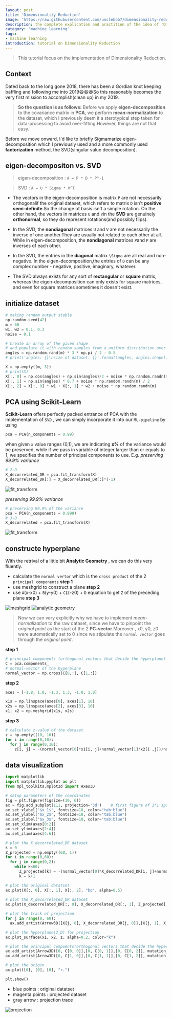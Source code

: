 ```yaml
---
layout: post
title: 'Dimensionality Reduction'
image: 'https://raw.githubusercontent.com/unclebob7/dimensionality-reduction/master/Karl_Pearson%2C_1912.jpg'
description: the complete explication and practition of the idea of 'Dimensionality Reduction' with Python3
category: 'machine learning'
tags:
- machine learning
introduction: tutorial on Dimensionality Reduction
---
```


> This tutorial focus on the implementation of Dimensionality Reduction. 

## Context
Dated back to the long gone 2018, there has been a Gordian knot keeping baffling and following me into 2019:satisfied::satisfied::satisfied:So this reasonably becomes the very first mission to accomplish(clean up) in my 2019. 

> **So the question is as follows:**
Before we apply **eigen-decomposition** to the covariance matrix in **PCA**, we perform **mean-normalization** to the dataset, which I previously deem it a sterotypical step taken for data-processing to avoid over-fitting.However, things are not that easy.

Before we move onward, I'd like to briefly Sigmamarize eigen-decomposition which I previously used and a more commonly used **factorization** method, the SVD(singular value decomposition).

## eigen-decompositon vs. SVD

> eigen-decomposition : `A = P * D * P^-1`

> SVD : `A = U * Sigma * V^T`

* The vectors in the eigen-decomposition is matrix `P` are not necessarily orthogonalif the original dataset, which refers to matrix `D` isn't **positive semi-definite**.So the change of basis isn't a simple rotation. On the other hand, the vectors in matrices `U` and `V`in the **SVD** are genuinely **orthonormal**, so they do represent rotations(and possibly flips).

* In the SVD, the **nondiagonal** matrices `U` and `V` are not necessarily the inverse of one another.They are usually not related to each other at all. While in eigen-decomposition, the **nondiagonal** matrices `P`and `P` are inverses of each other.

* In the SVD, the entries in the **diagonal** matrix `\Sigma` are all real and non-negative. In the eigen-decomposition,the entries of `D` can be any complex number - negative, positive, imaginary, whatever.

* The SVD always exists for any sort of **rectangular** or **square** matrix, whereas the eigen-decomposition can only exists for square matrices, and even for square matrices sometimes it doesn't exist.

## initialize dataset
```python
# making random output stable
np.random.seed(42)
m = 60
w1, w2 = 0.1, 0.3
noise = 0.1

# Create an array of the given shape 
# and populate it with random samples from a uniform distribution over [0, 1)
angles = np.random.rand(m) * 3 * np.pi / 2 - 0.5
# print('angles: {}\nsize of dataset: {}'.format(angles, angles.shape))

X = np.empty((m, 3))
# print(X)
X[:, 0] = np.cos(angles) + np.sin(angles)/2 + noise * np.random.randn(m) / 2
X[:, 1] = np.sin(angles) * 0.7 + noise * np.random.randn(m) / 2
X[:, 2] = X[:, 0] * w1 + X[:, 1] * w2 + noise * np.random.randn(m)
```

## PCA using Scikit-Learn
**Scikit-Learn** offers perfectly packed entrance of PCA with the implementation of `SVD` , we can simply incorporate it into our `ML-pipeline`
by using
```python
pca = PCA(n_components = 0.99)
```
when given `x` value ranges (0,1), we are indicating **x%** of the variance would be preserved, while if we pass in variable of integer larger than or equals to 1, we specifies the number of principal components to use.
E.g. *preserving 99.9% variance*

```python
# 2-D
X_decorrelated_DR = pca.fit_transform(X)
X_decorrelated_DR[:] = X_decorrelated_DR[:]*(-1) 
```

![fit_transform](https://raw.githubusercontent.com/unclebob7/dimensionality-reduction/master/999_variance.PNG)

*preserving 99.9% variance*

```python
# preserving 99.9% of the variance
pca = PCA(n_components = 0.999)
# 3-D
X_decorrelated = pca.fit_transform(X)
```

![fit_transform](https://raw.githubusercontent.com/unclebob7/dimensionality-reduction/master/9999variance.PNG)

## constructe hyperplane
With the retrival of a little bit **Analytic Geometry** , we can do this very fluently.

* calculate the `normal vertor` which is the `cross product` of the 2 `principal components`  **step 1**
* use meshgrid to construct a plane  **step 2**
* use `A`(x-x0) + `B`(y-y0) + `C`(z-z0) + `D` equation to get `Z` of the preceding plane  **step 3**

![meshgrid](https://raw.githubusercontent.com/unclebob7/dimensionality-reduction/master/meshgrid.png)
![analytic geometry](https://raw.githubusercontent.com/unclebob7/dimensionality-reduction/master/analytic_geometry.PNG)
> Now we can very explicitly why we have to implement *mean-normalization* to the raw dataset, since we have to pinpoint the *original point* as the start of the 2 **PC-vector**.Moreover , x0, y0, z0 were automatically set to 0 since we stipulate the `normal vector` goes through the *original point*.

**step 1**

```python
# principal components (orthogonal vectors that decide the hyperplane)
C = pca.components_
# normal-vector of the hyperplane
normal_vector = np.cross(C[0,:], C[1,:])
```

**step 2**

```python
axes = [-1.8, 1.8, -1.3, 1.3, -1.0, 1.0]

x1s = np.linspace(axes[0], axes[1], 10)
x2s = np.linspace(axes[2], axes[3], 10)
x1, x2 = np.meshgrid(x1s, x2s)
```

**step 3**

```python
# calculate z-value of the dataset
z = np.empty((10, 10))
for i in range(0,10):
  for j in range(0,10):
    z[i, j] = -(normal_vector[0]*x1[i, j]+normal_vector[1]*x2[i ,j])/normal_vector[2]
```

## data visualization

```python
import matplotlib
import matplotlib.pyplot as plt
from mpl_toolkits.mplot3d import Axes3D

# setup parameters of the coordinates
fig = plt.figure(figsize=(10, 6))
ax = fig.add_subplot(111, projection='3d')    # first figure of 1*1 space
ax.set_xlabel("$x_1$", fontsize=18, color="tab:blue")
ax.set_ylabel("$x_2$", fontsize=18, color="tab:blue")
ax.set_zlabel("$x_3$", fontsize=18, color="tab:blue")
ax.set_xlim(axes[0:2])
ax.set_ylim(axes[2:4])
ax.set_zlim(axes[4:6])

# plot the X_decorrelated_DR dataset
k = 0
Z_projected = np.empty((60, 1))
for i in range(0,60):
  for j in range(0,2):
    while k<60:
      Z_projected[k] = -(normal_vector[0]*X_decorrelated_DR[i, j]+normal_vector[1]*X_decorrelated_DR[i ,j])/normal_vector[2]
      k = k+1

# plot the original datatset
ax.plot(X[:, 0], X[:, 1], X[:, 2], "bo", alpha=0.5)
      
# plot the X_decorrelated_DR dataset
ax.plot(X_decorrelated_DR[:, 0], X_decorrelated_DR[:, 1], Z_projected[:, 0], "mo", alpha=0.5)

# plot the track of projection
for j in range(0, 60):
  ax.add_artist(Arrow3D([X[j, 0], X_decorrelated_DR[j, 0]],[X[j, 1], X_decorrelated_DR[j, 1]],[X[j, 2], Z_projected[j, 0]], mutation_scale=15, lw=1, arrowstyle="-|>", color="tab:gray"))

# plot the hyperplane(2_D) for projection
ax.plot_surface(x1, x2, z, alpha=0.2, color="k")

# plot the principal compoents(orthogonal vectors that decide the hyperplane)
ax.add_artist(Arrow3D([0, C[0, 0]],[0, C[0, 1]],[0, C[0, 2]], mutation_scale=15, lw=1, arrowstyle="-|>", color="tab:red"))
ax.add_artist(Arrow3D([0, C[1, 0]],[0, C[1, 1]],[0, C[1, 2]], mutation_scale=15, lw=1, arrowstyle="-|>", color="tab:red"))

# plot the origin
ax.plot([0], [0], [0], "r.")

plt.show()
```

* blue points : original datatset
* magenta points : projected dataset
* gray arrow : projection trace

![projection](https://raw.githubusercontent.com/unclebob7/dimensionality-reduction/master/projection.PNG)

